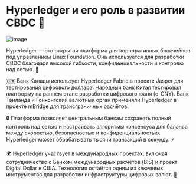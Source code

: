 # Hyperledger и его роль в развитии CBDC 💸

![image](/assets/images/hyperledger.jpg)

Hyperledger — это открытая платформа для корпоративных блокчейнов под управлением Linux Foundation. Она используется для разработки CBDC благодаря высокой гибкости, конфиденциальности и контролю над сетью. 🏦

🇨🇦 Банк Канады использует Hyperledger Fabric в проекте Jasper для тестирования цифрового доллара. Народный банк Китая тестировал платформу на раннем этапе разработки цифрового юаня (e-CNY). Банк Таиланда и Гонконгский валютный орган применяли Hyperledger в проекте mBridge для трансграничных расчётов.

🔒 Платформа позволяет центральным банкам сохранять полный контроль над сетью и настраивать алгоритмы консенсуса для баланса между скоростью, безопасностью и конфиденциальностью. Hyperledger может обрабатывать тысячи транзакций в секунду. ⚡

🌍 Hyperledger участвует в международных проектах, включая сотрудничество с Банком международных расчётов (BIS) и проект Digital Dollar в США. Технология остаётся одним из ключевых инструментов для разработки инфраструктуры цифровых валют. 🚀